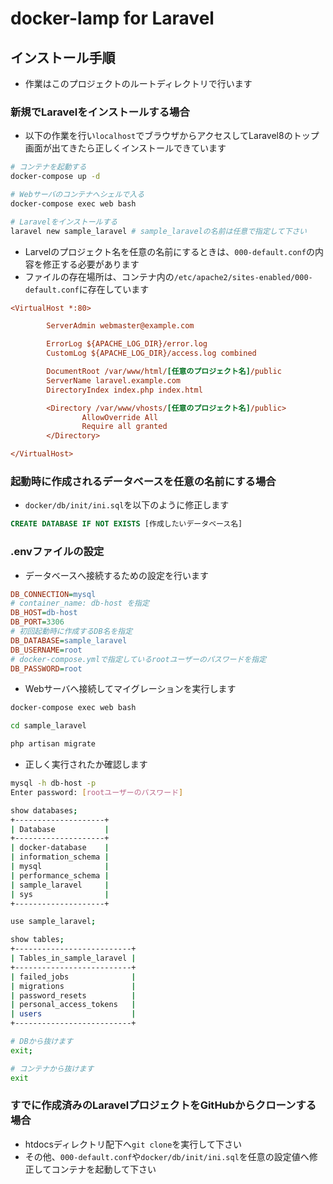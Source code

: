 # docker-lamp for Laravel

## インストール手順
- 作業はこのプロジェクトのルートディレクトリで行います
### 新規でLaravelをインストールする場合

- 以下の作業を行い`localhost`でブラウザからアクセスしてLaravel8のトップ画面が出てきたら正しくインストールできています

```bash
# コンテナを起動する
docker-compose up -d

# Webサーバのコンテナへシェルで入る
docker-compose exec web bash

# Laravelをインストールする
laravel new sample_laravel # sample_laravelの名前は任意で指定して下さい
```

- Larvelのプロジェクト名を任意の名前にするときは、`000-default.conf`の内容を修正する必要があります
- ファイルの存在場所は、コンテナ内の`/etc/apache2/sites-enabled/000-default.conf`に存在しています

```ini
<VirtualHost *:80>

        ServerAdmin webmaster@example.com

        ErrorLog ${APACHE_LOG_DIR}/error.log
        CustomLog ${APACHE_LOG_DIR}/access.log combined

        DocumentRoot /var/www/html/[任意のプロジェクト名]/public
        ServerName laravel.example.com
        DirectoryIndex index.php index.html

        <Directory /var/www/vhosts/[任意のプロジェクト名]/public>
                AllowOverride All
                Require all granted
        </Directory>

</VirtualHost>
```
### 起動時に作成されるデータベースを任意の名前にする場合

- `docker/db/init/ini.sql`を以下のように修正します

```sql
CREATE DATABASE IF NOT EXISTS [作成したいデータベース名]
```

### .envファイルの設定

- データベースへ接続するための設定を行います

```ini
DB_CONNECTION=mysql
# container_name: db-host を指定
DB_HOST=db-host
DB_PORT=3306
# 初回起動時に作成するDB名を指定
DB_DATABASE=sample_laravel
DB_USERNAME=root
# docker-compose.ymlで指定しているrootユーザーのパスワードを指定
DB_PASSWORD=root
```

- Webサーバへ接続してマイグレーションを実行します

```bash
docker-compose exec web bash

cd sample_laravel

php artisan migrate
```

- 正しく実行されたか確認します

```bash
mysql -h db-host -p
Enter password: [rootユーザーのパスワード]

show databases;
+--------------------+
| Database           |
+--------------------+
| docker-database    |
| information_schema |
| mysql              |
| performance_schema |
| sample_laravel     |
| sys                |
+--------------------+

use sample_laravel;

show tables;
+--------------------------+
| Tables_in_sample_laravel |
+--------------------------+
| failed_jobs              |
| migrations               |
| password_resets          |
| personal_access_tokens   |
| users                    |
+--------------------------+

# DBから抜けます
exit;

# コンテナから抜けます
exit
```

### すでに作成済みのLaravelプロジェクトをGitHubからクローンする場合

- htdocsディレクトリ配下へ`git clone`を実行して下さい
- その他、`000-default.conf`や`docker/db/init/ini.sql`を任意の設定値へ修正してコンテナを起動して下さい
